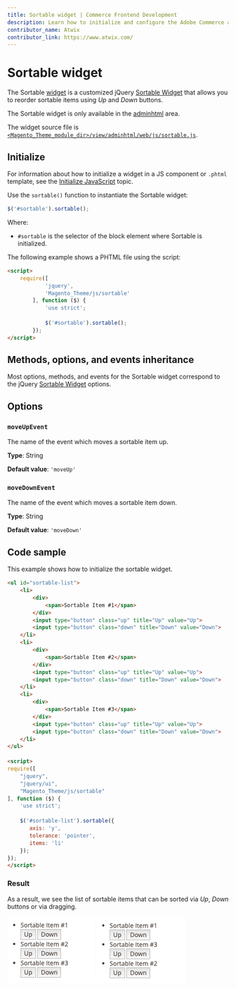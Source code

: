 ```yaml
---
title: Sortable widget | Commerce Frontend Development
description: Learn how to initialize and configure the Adobe Commerce and Magento Open Source Sortable widget.
contributor_name: Atwix
contributor_link: https://www.atwix.com/
---
```


# Sortable widget

The Sortable [widget](https://glossary.magento.com/widget/) is a customized jQuery [Sortable Widget][] that allows you to reorder sortable items using *Up* and *Down* buttons.

The Sortable widget is only available in the [adminhtml](https://glossary.magento.com/adminhtml) area.

The widget source file is [`<Magento_Theme_module_dir>/view/adminhtml/web/js/sortable.js`][].

## Initialize

For information about how to initialize a widget in a JS component or `.phtml` template, see the [Initialize JavaScript][] topic.

Use the `sortable()` function to instantiate the Sortable widget:

```javascript
$('#sortable').sortable();
```

Where:

-  `#sortable` is the selector of the block element where Sortable is initialized.

The following example shows a PHTML file using the script:

```html
<script>
    require([
            'jquery',
            'Magento_Theme/js/sortable'
        ], function ($) {
            'use strict';

            $('#sortable').sortable();
        });
</script>
```

## Methods, options, and events inheritance

Most options, methods, and events for the Sortable widget correspond to the jQuery [Sortable Widget] options.

## Options

### `moveUpEvent`

The name of the event which moves a sortable item up.

**Type**: String

**Default value**: `'moveUp'`

### `moveDownEvent`

The name of the event which moves a sortable item down.

**Type**: String

**Default value**: `'moveDown'`

## Code sample

This example shows how to initialize the sortable widget.

```html
<ul id="sortable-list">
    <li>
        <div>
            <span>Sortable Item #1</span>
        </div>
        <input type="button" class="up" title="Up" value="Up">
        <input type="button" class="down" title="Down" value="Down">
    </li>
    <li>
        <div>
            <span>Sortable Item #2</span>
        </div>
        <input type="button" class="up" title="Up" value="Up">
        <input type="button" class="down" title="Down" value="Down">
    </li>
    <li>
        <div>
            <span>Sortable Item #3</span>
        </div>
        <input type="button" class="up" title="Up" value="Up">
        <input type="button" class="down" title="Down" value="Down">
    </li>
</ul>

<script>
require([
    "jquery",
    "jquery/ui",
    "Magento_Theme/js/sortable"
], function ($) {
    'use strict';

    $('#sortable-list').sortable({
       axis: 'y',
       tolerance: 'pointer',
       items: 'li'
    });
});
</script>
```

### Result

As a result, we see the list of sortable items that can be sorted via *Up*, *Down* buttons or via dragging.

![Sortable widget initial view Example](../../_images/javascript/sortable-widget-initial-result.png)
![Sortable widget sorted view Example](../../_images/javascript/sortable-widget-sorted-result.png)

<!-- Link Definitions -->

[Sortable Widget]: https://api.jqueryui.com/sortable/
[Initialize JavaScript]: ../init.md
[`<Magento_Theme_module_dir>/view/adminhtml/web/js/sortable.js`]: https://github.com/magento/magento2/blob/2.4/app/code/Magento/Theme/view/adminhtml/web/js/sortable.js
